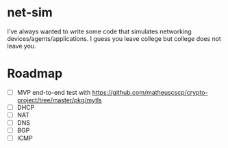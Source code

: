 net-sim
=======

I've always wanted to write some code that simulates networking devices/agents/applications. I guess you leave college but college does not leave you.

# Roadmap

* [ ] MVP end-to-end test with https://github.com/matheuscscp/crypto-project/tree/master/pkg/mytls
* [ ] DHCP
* [ ] NAT
* [ ] DNS
* [ ] BGP
* [ ] ICMP

